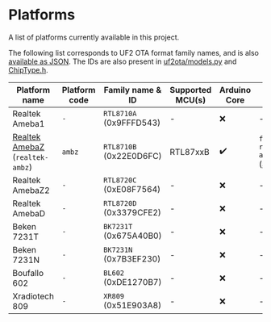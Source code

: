 # Platforms

A list of platforms currently available in this project.

The following list corresponds to UF2 OTA format family names, and is also [available as JSON](../uf2families.json). The IDs are also present in [uf2ota/models.py](../tools/uf2ota/models.py) and [ChipType.h](../arduino/libretuya/core/ChipType.h).

Platform name                                                          | Platform code | Family name & ID        | Supported MCU(s) | Arduino Core | Source SDK
-----------------------------------------------------------------------|---------------|-------------------------|------------------|--------------|--------------------------------------------------------------------------
Realtek Ameba1                                                         | `-`           | `RTL8710A` (0x9FFFD543) | -                | ❌            | -
[Realtek AmebaZ](https://www.amebaiot.com/en/amebaz/) (`realtek-ambz`) | `ambz`        | `RTL8710B` (0x22E0D6FC) | RTL87xxB         | ✔️           | `framework-realtek-amb1` ([amb1_sdk](https://github.com/ambiot/amb1_sdk))
Realtek AmebaZ2                                                        | `-`           | `RTL8720C` (0xE08F7564) | -                | ❌            | -
Realtek AmebaD                                                         | `-`           | `RTL8720D` (0x3379CFE2) | -                | ❌            | -
Beken 7231T                                                            | `-`           | `BK7231T` (0x675A40B0)  | -                | ❌            | -
Beken 7231N                                                            | `-`           | `BK7231N` (0x7B3EF230)  | -                | ❌            | -
Boufallo 602                                                           | `-`           | `BL602` (0xDE1270B7)    | -                | ❌            | -
Xradiotech 809                                                         | `-`           | `XR809` (0x51E903A8)    | -                | ❌            | -
